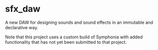 
# sfx_daw

A new DAW for designing sounds and sound effects in an immutable and declarative way.

Note that this project uses a custom build of Symphonia with added functionality that has not yet been submitted to that project.
